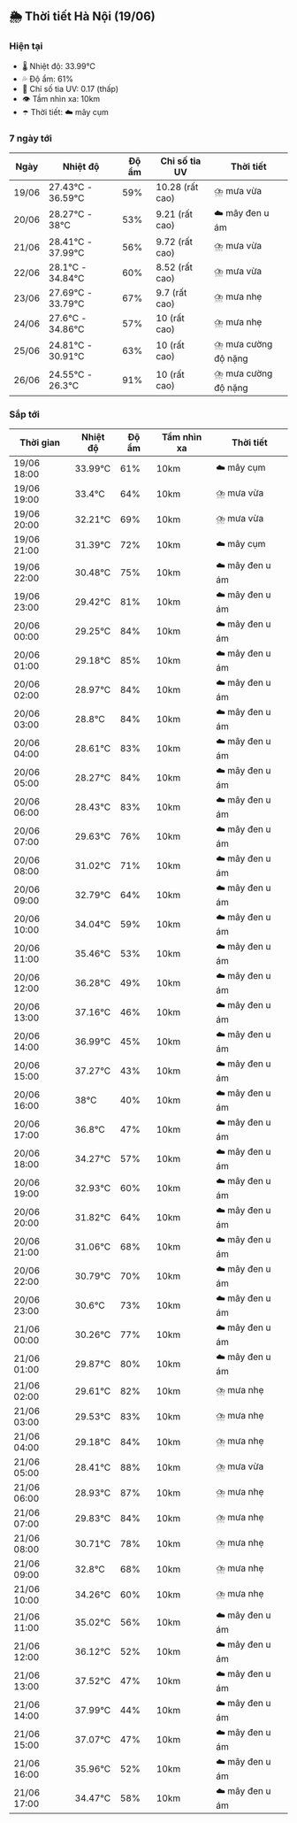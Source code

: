 ## 🌦️ Thời tiết Hà Nội (19/06)

### Hiện tại

- 🌡️ Nhiệt độ: 33.99℃
- 💦 Độ ẩm: 61%
- 🌟 Chỉ số tia UV: 0.17 (thấp)
- 👁️ Tầm nhìn xa: 10km
- ☂️ Thời tiết: ☁️ mây cụm

### 7 ngày tới

| Ngày | Nhiệt độ | Độ ẩm | Chỉ số tia UV | Thời tiết |
| --- | --- | --- | --- | --- |
| 19/06 | 27.43℃ - 36.59℃ | 59% | 10.28 (rất cao) | ⛈️ mưa vừa |
| 20/06 | 28.27℃ - 38℃ | 53% | 9.21 (rất cao) | ☁️ mây đen u ám |
| 21/06 | 28.41℃ - 37.99℃ | 56% | 9.72 (rất cao) | ⛈️ mưa vừa |
| 22/06 | 28.1℃ - 34.84℃ | 60% | 8.52 (rất cao) | ⛈️ mưa vừa |
| 23/06 | 27.69℃ - 33.79℃ | 67% | 9.7 (rất cao) | ⛈️ mưa nhẹ |
| 24/06 | 27.6℃ - 34.86℃ | 57% | 10 (rất cao) | ⛈️ mưa nhẹ |
| 25/06 | 24.81℃ - 30.91℃ | 63% | 10 (rất cao) | ⛈️ mưa cường độ nặng |
| 26/06 | 24.55℃ - 26.3℃ | 91% | 10 (rất cao) | ⛈️ mưa cường độ nặng |

### Sắp tới

| Thời gian | Nhiệt độ | Độ ẩm | Tầm nhìn xa | Thời tiết |
| --- | --- | --- | --- | --- |
| 19/06 18:00 | 33.99℃ | 61% | 10km | ☁️ mây cụm |
| 19/06 19:00 | 33.4℃ | 64% | 10km | ⛈️ mưa vừa |
| 19/06 20:00 | 32.21℃ | 69% | 10km | ⛈️ mưa vừa |
| 19/06 21:00 | 31.39℃ | 72% | 10km | ☁️ mây cụm |
| 19/06 22:00 | 30.48℃ | 75% | 10km | ☁️ mây đen u ám |
| 19/06 23:00 | 29.42℃ | 81% | 10km | ☁️ mây đen u ám |
| 20/06 00:00 | 29.25℃ | 84% | 10km | ☁️ mây đen u ám |
| 20/06 01:00 | 29.18℃ | 85% | 10km | ☁️ mây đen u ám |
| 20/06 02:00 | 28.97℃ | 84% | 10km | ☁️ mây đen u ám |
| 20/06 03:00 | 28.8℃ | 84% | 10km | ☁️ mây đen u ám |
| 20/06 04:00 | 28.61℃ | 83% | 10km | ☁️ mây đen u ám |
| 20/06 05:00 | 28.27℃ | 84% | 10km | ☁️ mây đen u ám |
| 20/06 06:00 | 28.43℃ | 83% | 10km | ☁️ mây đen u ám |
| 20/06 07:00 | 29.63℃ | 76% | 10km | ☁️ mây đen u ám |
| 20/06 08:00 | 31.02℃ | 71% | 10km | ☁️ mây đen u ám |
| 20/06 09:00 | 32.79℃ | 64% | 10km | ☁️ mây đen u ám |
| 20/06 10:00 | 34.04℃ | 59% | 10km | ☁️ mây đen u ám |
| 20/06 11:00 | 35.46℃ | 53% | 10km | ☁️ mây đen u ám |
| 20/06 12:00 | 36.28℃ | 49% | 10km | ☁️ mây đen u ám |
| 20/06 13:00 | 37.16℃ | 46% | 10km | ☁️ mây đen u ám |
| 20/06 14:00 | 36.99℃ | 45% | 10km | ☁️ mây đen u ám |
| 20/06 15:00 | 37.27℃ | 43% | 10km | ☁️ mây đen u ám |
| 20/06 16:00 | 38℃ | 40% | 10km | ☁️ mây đen u ám |
| 20/06 17:00 | 36.8℃ | 47% | 10km | ☁️ mây đen u ám |
| 20/06 18:00 | 34.27℃ | 57% | 10km | ☁️ mây đen u ám |
| 20/06 19:00 | 32.93℃ | 60% | 10km | ☁️ mây đen u ám |
| 20/06 20:00 | 31.82℃ | 64% | 10km | ☁️ mây đen u ám |
| 20/06 21:00 | 31.06℃ | 68% | 10km | ☁️ mây đen u ám |
| 20/06 22:00 | 30.79℃ | 70% | 10km | ☁️ mây đen u ám |
| 20/06 23:00 | 30.6℃ | 73% | 10km | ☁️ mây đen u ám |
| 21/06 00:00 | 30.26℃ | 77% | 10km | ☁️ mây đen u ám |
| 21/06 01:00 | 29.87℃ | 80% | 10km | ☁️ mây đen u ám |
| 21/06 02:00 | 29.61℃ | 82% | 10km | ⛈️ mưa nhẹ |
| 21/06 03:00 | 29.53℃ | 83% | 10km | ⛈️ mưa nhẹ |
| 21/06 04:00 | 29.18℃ | 84% | 10km | ⛈️ mưa nhẹ |
| 21/06 05:00 | 28.41℃ | 88% | 10km | ⛈️ mưa vừa |
| 21/06 06:00 | 28.93℃ | 87% | 10km | ⛈️ mưa nhẹ |
| 21/06 07:00 | 29.83℃ | 84% | 10km | ⛈️ mưa nhẹ |
| 21/06 08:00 | 30.71℃ | 78% | 10km | ⛈️ mưa nhẹ |
| 21/06 09:00 | 32.8℃ | 68% | 10km | ⛈️ mưa nhẹ |
| 21/06 10:00 | 34.26℃ | 60% | 10km | ⛈️ mưa nhẹ |
| 21/06 11:00 | 35.02℃ | 56% | 10km | ☁️ mây đen u ám |
| 21/06 12:00 | 36.12℃ | 52% | 10km | ☁️ mây đen u ám |
| 21/06 13:00 | 37.52℃ | 47% | 10km | ☁️ mây đen u ám |
| 21/06 14:00 | 37.99℃ | 44% | 10km | ☁️ mây đen u ám |
| 21/06 15:00 | 37.07℃ | 47% | 10km | ☁️ mây đen u ám |
| 21/06 16:00 | 35.96℃ | 52% | 10km | ☁️ mây đen u ám |
| 21/06 17:00 | 34.47℃ | 58% | 10km | ☁️ mây đen u ám |
